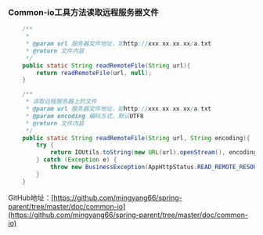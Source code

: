 ### Common-io工具方法读取远程服务器文件

```java
    /**
     *
     * @param url 服务器文件地址，如http://xxx.xx.xx.xx/a.txt
     * @return 文件内容
     */
    public static String readRemoteFile(String url){
        return readRemoteFile(url, null);
    }

    /**
     * 读取远程服务器上的文件
     * @param url 服务器文件地址，如http://xxx.xx.xx.xx/a.txt
     * @param encoding 编码方式，默认UTF8
     * @return 文件内容
     */
    public static String readRemoteFile(String url, String encoding){
        try {
            return IOUtils.toString(new URL(url).openStream(), encoding);
        } catch (Exception e) {
            throw new BusinessException(AppHttpStatus.READ_REMOTE_RESOURSE_EXCEPTION.getStatus(), StringUtils.join("读取文件：", url, "发生异常", e));
        }
    }
```

GitHub地址：[https://github.com/mingyang66/spring-parent/tree/master/doc/common-io](https://github.com/mingyang66/spring-parent/tree/master/doc/common-io)


